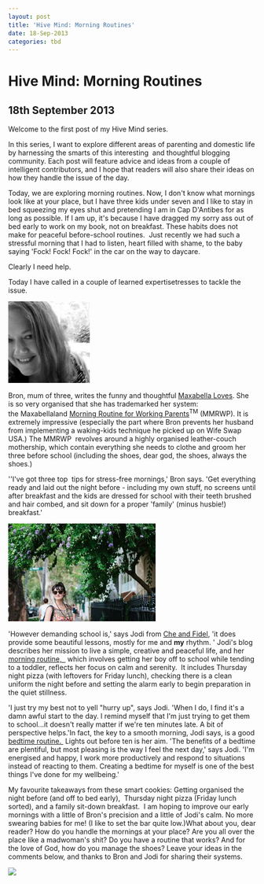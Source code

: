 ```yaml
---
layout: post
title: 'Hive Mind: Morning Routines'
date: 18-Sep-2013
categories: tbd
---
```


# Hive Mind: Morning Routines

## 18th September 2013

Welcome to the first post of my Hive Mind series.

In this series,   I want to explore different areas of parenting and domestic life by harnessing the smarts of this interesting  and thoughtful blogging community. Each post will feature advice and ideas from a couple of intelligent contributors, and I hope that readers will also share their ideas on how they handle the issue of the day.

Today, we are exploring morning routines. Now, I don't know what mornings look like at your place, but I have three kids under seven and I like to stay in bed squeezing my eyes shut and pretending I am in Cap D'Antibes for as long as possible. If I am up, it's because I have dragged my sorry ass out of bed early to work on my book, not on breakfast. These habits does not make for peaceful before-school routines.  Just recently we had such a stressful morning that I had to listen, heart filled with shame, to the baby saying 'Fock! Fock! Fock!' in the car on the way to daycare.

Clearly I need help.

Today I have called in a couple of learned expertisetresses to tackle the issue.

<img class="photo-horiz" src="/images/2013/09/download-3.jpg" />

Bron, mum of three, writes the funny and thoughtful <a href="http://maxabellaloves.blogspot.com.au/">Maxabella Loves</a>. She is so very organised that she has trademarked her system: the Maxabellaland <a href="http://maxabellaloves.blogspot.com.au/2010/07/maxabellaland-morning-routine-for.html">Morning Routine for Working Parents</a><sup>TM</sup> (MMRWP). It is extremely impressive (especially the part where Bron prevents her husband from implementing a waking-kids technique he picked up on Wife Swap USA.) The MMRWP  revolves around a highly organised leather-couch mothership, which contain everything she needs to clothe and groom her three before school (including the shoes, dear god, the shoes, always the shoes.)

''I've got three top  tips for stress-free mornings,' Bron says. 'Get everything ready and laid out the night before - including my own stuff, no screens until after breakfast and the kids are dressed for school with their teeth brushed and hair combed, and sit down for a proper 'family' (minus husbie!) breakfast.'

<img class="photo-horiz" src="/images/2013/09/15-300x199.jpg" />



'However demanding school is,' says Jodi from <a href="http://cheandfidel.blogspot.com/">Che and Fidel</a>, 'it does provide some beautiful lessons, mostly for me and **my** rhythm. ' Jodi's blog describes her mission to live a simple, creative and peaceful life, and her <a href="http://cheandfidel.blogspot.com/2013/03/routines-rhythm.html">morning routine,  </a> which involves getting her boy off to school while tending to a toddler, reflects her focus on calm and serenity.  It includes Thursday night pizza (with leftovers for Friday lunch), checking there is a clean uniform the night before and setting the alarm early to begin preparation in the quiet stillness.

'I just try my best not to yell "hurry up", says Jodi. 'When I do, I find it's a damn awful start to the day. I remind myself that I'm just trying to get them to school...it doesn't really matter if we're ten minutes late. A bit of perspective helps.'In fact, the key to a smooth morning, Jodi says, is a good <a href="http://cheandfidel.blogspot.com/2013/08/bedtime.html">bedtime routine. </a> Lights out before ten is her aim. 'The benefits of a bedtime are plentiful, but most pleasing is the way I feel the next day,' says Jodi. 'I'm energised and happy, I work more productively and respond to situations instead of reacting to them. Creating a bedtime for myself is one of the best things I've done for my wellbeing.'



My favourite takeaways from these smart cookies: Getting organised the night before (and off to bed early),  Thursday night pizza (Friday lunch sorted), and a family sit-down breakfast.  I am hoping to improve our early mornings with a little of Bron's precision and a little of Jodi's calm. No more swearing babies for me! (I like to set the bar quite low.)What about you, dear reader? How do you handle the mornings at your place? Are you all over the place like a madwoman's shit? Do you have a routine that works? And for the love of God, how do you manage the shoes? Leave your ideas in the comments below, and thanks to Bron and Jodi for sharing their systems.



<a href="http://www.facebook.com/sharer.php?u=&amp;linkname=Hive%20Mind%3A%20Morning%20Routines"><img class="photo-horiz" src="http://shongjog.files.wordpress.com/2008/04/share-on-facebook.gif?" />
